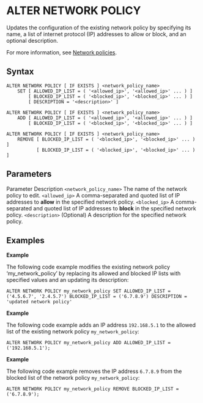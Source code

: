 # [](#alter-network-policy)ALTER NETWORK POLICY

Updates the configuration of the existing network policy by specifying its name, a list of internet protocol (IP) addresses to allow or block, and an optional description.

For more information, see [Network policies](/Guides/security/network-policies.html).

## [](#syntax)Syntax

```
ALTER NETWORK POLICY [ IF EXISTS ] <network_policy_name>
    SET [ ALLOWED_IP_LIST = ( '<allowed_ip>', '<allowed_ip>' ... ) ]
        [ BLOCKED_IP_LIST = ( '<blocked_ip>', '<blocked_ip>' ... ) ]
        [ DESCRIPTION = '<description>' ]

ALTER NETWORK POLICY [ IF EXISTS ] <network_policy_name>
    ADD [ ALLOWED_IP_LIST = ( '<allowed_ip>', '<allowed_ip>' ... ) ]
        [ BLOCKED_IP_LIST = ( '<blocked_ip>', '<blocked_ip>' ... ) ]

ALTER NETWORK POLICY [ IF EXISTS ] <network_policy_name>
    REMOVE [ BLOCKED_IP_LIST = ( '<blocked_ip>', '<blocked_ip>' ... ) ]
           [ BLOCKED_IP_LIST = ( '<blocked_ip>', '<blocked_ip>' ... ) ]
```

## [](#parameters)Parameters

Parameter Description `<network_policy_name>` The name of the network policy to edit. `<allowed_ip>` A comma-separated and quoted list of IP addresses to **allow** in the specified network policy. `<blocked_ip>` A comma-separated and quoted list of IP addresses to **block** in the specified network policy. `<description>` (Optional) A description for the specified network policy.

## [](#examples)Examples

**Example**

The following code example modifies the existing network policy ‘my\_network\_policy’ by replacing its allowed and blocked IP lists with specified values and an updating its description:

```
ALTER NETWORK POLICY my_network_policy SET ALLOWED_IP_LIST = ('4.5.6.7', '2.4.5.7') BLOCKED_IP_LIST = ('6.7.8.9') DESCRIPTION = 'updated network policy'
```

**Example**

The following code example adds an IP address `192.168.5.1` to the allowed list of the existing network policy `my_network_policy`:

```
ALTER NETWORK POLICY my_network_policy ADD ALLOWED_IP_LIST = ('192.168.5.1');
```

**Example**

The following code example removes the IP address `6.7.8.9` from the blocked list of the network policy `my_network_policy`:

```
ALTER NETWORK POLICY my_network_policy REMOVE BLOCKED_IP_LIST = ('6.7.8.9');
```